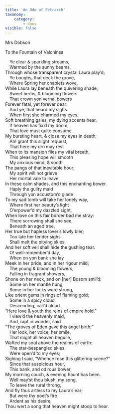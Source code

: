 ```yaml
---
title: 'An Ode of Petrarch'
taxonomy:
    category:
        - docs
visible: false
---
```


<div class="author">Mrs Dobson</div>

<span class="title">To the Fountain of Valchinsa  </span>
  
&emsp;Ye clear & sparkling streams,  
&emsp;Warmed by the sunny beams,  
Through whose transparent crystal Laura play’d;  
&emsp;Ye boughs, that deck the grove,  
&emsp;Where Spring her chaplets wove,  
While Laura lay beneath the quivering shade;  
&emsp;Sweet herbs, & blooming flowers  
&emsp;That crown yon vernal bowers  
Forever fatal, yet forever dear:  
&emsp;And ye, that heard my sighs  
&emsp;When first she charmed my eyes,  
Soft breathing gales, my dying accents hear.  
&emsp;If heaven has fix’d my doom,  
&emsp;That love must quite consume  
My bursting heart, & close my eyes in death;  
&emsp;Ah! grant this slight request,  
&emsp;That here my urn may rest  
When to its mansion flies my vital breath.  
&emsp;This pleasing hope will smooth  
&emsp;My anxious mind, & sooth  
The pangs of that inevitable hour;  
&emsp;My spirit will not grieve  
&emsp;Her mortal vale to leave  
In these calm shades, and this enchanting bower.  
&emsp;Haply the guilty maid  
&emsp;Through yon accustom’d glade  
To my sad tomb will take her lonely way,  
&emsp;Where first her beauty’s light  
&emsp;O’erpower’d my dazzled sight,  
When love on this fair border bad me stray:  
&emsp;There sorrowing shall she see,  
&emsp;Beneath an aged tree,  
Her true but hapless lover’s lowly bier;  
&emsp;Too late her tender sighs  
&emsp;Shall melt the pitying skies,  
And her soft veil shall hide the gushing tear.  
&emsp;O! well-remember’d day,  
&emsp;When on yon bank she lay  
Meek in her pride, and in her rigour mild;  
&emsp;The young & blooming flowers,  
&emsp;Falling in fragrant showers,  
Shone on her neck, and on [her] Bosom smil’d:  
&emsp;Some on her mantle hung,  
&emsp;Some in her locks were strung,  
Like orient gems in rings of flaming gold;  
&emsp;Some in a spicy cloud  
&emsp;Descending, call’d aloud  
“Here love & youth the reins of empire hold.”  
&emsp;I view’d the heavenly maid,  
&emsp;And, rapt in wonder, said  
“The groves of Eden gave this angel birth;”  
&emsp;Her look, her voice, her smile,  
&emsp;That might all heaven beguile,  
Wafted my soul above the realms of earth:  
&emsp;The star-bespangled skies  
&emsp;Were open’d to my eyes;  
Sighing I said, “Whence rose this glittering scene?”  
&emsp;Since that auspicious hour,  
&emsp;This bank, and od’rous bower,  
My morning couch, & evening haunt has been.  
&emsp;Well may’st thou blush, my song,  
&emsp;To leave the rural throng,  
And fly thus artless to my Laura’s ear;  
&emsp;But were thy poet’s fire  
&emsp;Ardent as his desire,  
Thou wert a song that heaven might stoop to hear.